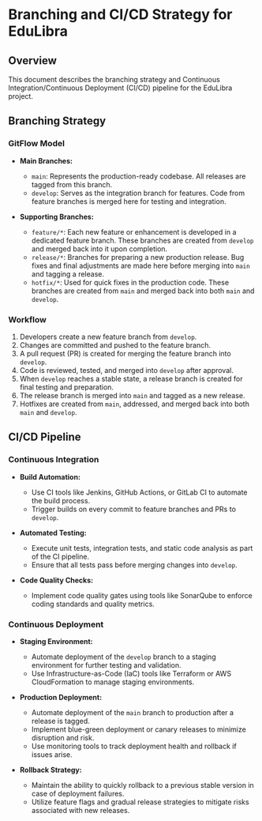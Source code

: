 # Branching and CI/CD Strategy for EduLibra

## Overview
This document describes the branching strategy and Continuous Integration/Continuous Deployment (CI/CD) pipeline for the EduLibra project.

## Branching Strategy

### GitFlow Model
- **Main Branches:**
  - `main`: Represents the production-ready codebase. All releases are tagged from this branch.
  - `develop`: Serves as the integration branch for features. Code from feature branches is merged here for testing and integration.

- **Supporting Branches:**
  - `feature/*`: Each new feature or enhancement is developed in a dedicated feature branch. These branches are created from `develop` and merged back into it upon completion.
  - `release/*`: Branches for preparing a new production release. Bug fixes and final adjustments are made here before merging into `main` and tagging a release.
  - `hotfix/*`: Used for quick fixes in the production code. These branches are created from `main` and merged back into both `main` and `develop`.

### Workflow
1. Developers create a new feature branch from `develop`.
2. Changes are committed and pushed to the feature branch.
3. A pull request (PR) is created for merging the feature branch into `develop`.
4. Code is reviewed, tested, and merged into `develop` after approval.
5. When `develop` reaches a stable state, a release branch is created for final testing and preparation.
6. The release branch is merged into `main` and tagged as a new release.
7. Hotfixes are created from `main`, addressed, and merged back into both `main` and `develop`.

## CI/CD Pipeline

### Continuous Integration
- **Build Automation:**
  - Use CI tools like Jenkins, GitHub Actions, or GitLab CI to automate the build process.
  - Trigger builds on every commit to feature branches and PRs to `develop`.

- **Automated Testing:**
  - Execute unit tests, integration tests, and static code analysis as part of the CI pipeline.
  - Ensure that all tests pass before merging changes into `develop`.

- **Code Quality Checks:**
  - Implement code quality gates using tools like SonarQube to enforce coding standards and quality metrics.

### Continuous Deployment
- **Staging Environment:**
  - Automate deployment of the `develop` branch to a staging environment for further testing and validation.
  - Use Infrastructure-as-Code (IaC) tools like Terraform or AWS CloudFormation to manage staging environments.

- **Production Deployment:**
  - Automate deployment of the `main` branch to production after a release is tagged.
  - Implement blue-green deployment or canary releases to minimize disruption and risk.
  - Use monitoring tools to track deployment health and rollback if issues arise.

- **Rollback Strategy:**
  - Maintain the ability to quickly rollback to a previous stable version in case of deployment failures.
  - Utilize feature flags and gradual release strategies to mitigate risks associated with new releases.

